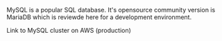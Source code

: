 
MySQL is a popular SQL database. It's opensource community version is MariaDB which is reviewde here for a development environment.

Link to MySQL cluster on AWS (production)
